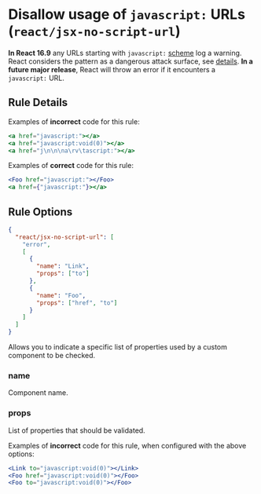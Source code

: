 # Disallow usage of `javascript:` URLs (`react/jsx-no-script-url`)

<!-- end auto-generated rule header -->

**In React 16.9** any URLs starting with `javascript:` [scheme](https://wiki.whatwg.org/wiki/URL_schemes#javascript:_URLs) log a warning.
React considers the pattern as a dangerous attack surface, see [details](https://reactjs.org/blog/2019/08/08/react-v16.9.0.html#deprecating-javascript-urls).
**In a future major release**, React will throw an error if it encounters a `javascript:` URL.

## Rule Details

Examples of **incorrect** code for this rule:

```jsx
<a href="javascript:"></a>
<a href="javascript:void(0)"></a>
<a href="j\n\n\na\rv\tascript:"></a>
```

Examples of **correct** code for this rule:

```jsx
<Foo href="javascript:"></Foo>
<a href={"javascript:"}></a>
```

## Rule Options

```json
{
  "react/jsx-no-script-url": [
    "error",
    [
      {
        "name": "Link",
        "props": ["to"]
      },
      {
        "name": "Foo",
        "props": ["href", "to"]
      }
    ]
  ]
}
```

Allows you to indicate a specific list of properties used by a custom component to be checked.

### name

Component name.

### props

List of properties that should be validated.

Examples of **incorrect** code for this rule, when configured with the above options:

```jsx
<Link to="javascript:void(0)"></Link>
<Foo href="javascript:void(0)"></Foo>
<Foo to="javascript:void(0)"></Foo>
```
